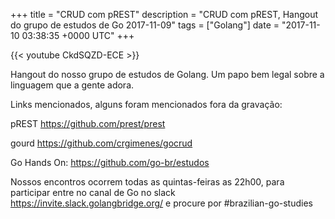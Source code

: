 +++
title = "CRUD com pREST"
description = "CRUD com pREST, Hangout do grupo de estudos de Go 2017-11-09"
tags = ["Golang"]
date = "2017-11-10 03:38:35 +0000 UTC"
+++

{{< youtube CkdSQZD-ECE >}}

Hangout do nosso grupo de estudos de Golang.
Um papo bem legal sobre a linguagem que a gente adora.

Links mencionados, alguns foram mencionados fora da gravação:

pREST
https://github.com/prest/prest

gourd
https://github.com/crgimenes/gocrud

Go Hands On:
https://github.com/go-br/estudos

Nossos encontros ocorrem todas as quintas-feiras as 22h00, para participar entre no canal de Go no slack https://invite.slack.golangbridge.org/ e procure por #brazilian-go-studies